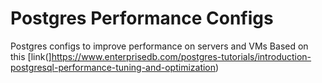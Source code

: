 # Postgres Performance Configs
Postgres configs to improve performance on servers and VMs
Based on this [link(]https://www.enterprisedb.com/postgres-tutorials/introduction-postgresql-performance-tuning-and-optimization)
